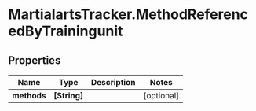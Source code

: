 # MartialartsTracker.MethodReferencedByTrainingunit

## Properties
Name | Type | Description | Notes
------------ | ------------- | ------------- | -------------
**methods** | **[String]** |  | [optional] 



